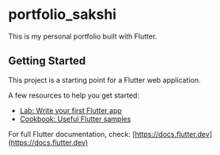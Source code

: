 [//]: # (<<<<<<< HEAD)

[//]: # (# untitled9)

[//]: # ()
[//]: # (A new Flutter project.)

[//]: # ()
[//]: # (## Getting Started)

[//]: # ()
[//]: # (This project is a starting point for a Flutter application.)

[//]: # ()
[//]: # (A few resources to get you started if this is your first Flutter project:)

[//]: # ()
[//]: # (- [Lab: Write your first Flutter app]&#40;https://docs.flutter.dev/get-started/codelab&#41;)

[//]: # (- [Cookbook: Useful Flutter samples]&#40;https://docs.flutter.dev/cookbook&#41;)

[//]: # ()
[//]: # (For help getting started with Flutter development, view the)

[//]: # ([online documentation]&#40;https://docs.flutter.dev/&#41;, which offers tutorials,)

[//]: # (samples, guidance on mobile development, and a full API reference.)

[//]: # (=======)

[//]: # (# portfolio_sakshi)

[//]: # (>>>>>>> 9dc4ddce4f1445c2fdf5cc7dd914f8ca52e364c0)

# portfolio_sakshi

This is my personal portfolio built with Flutter.

## Getting Started

This project is a starting point for a Flutter web application.

A few resources to help you get started:

- [Lab: Write your first Flutter app](https://docs.flutter.dev/get-started/codelab)
- [Cookbook: Useful Flutter samples](https://docs.flutter.dev/cookbook)

For full Flutter documentation, check:
[https://docs.flutter.dev](https://docs.flutter.dev)

